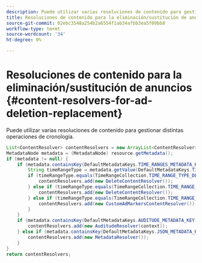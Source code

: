 ```yaml
---
description: Puede utilizar varias resoluciones de contenido para gestionar distintas operaciones de cronología.
title: Resoluciones de contenido para la eliminación/sustitución de anuncios
source-git-commit: 02ebc3548a254b2a6554f1ab34afbb3ea5f09bb8
workflow-type: tm+mt
source-wordcount: '34'
ht-degree: 0%

---
```


# Resoluciones de contenido para la eliminación/sustitución de anuncios {#content-resolvers-for-ad-deletion-replacement}

Puede utilizar varias resoluciones de contenido para gestionar distintas operaciones de cronología.

```java
List<ContentResolver> contentResolvers = new ArrayList<ContentResolver>(); 
MetadataNode metadata = (MetadataNode) resource.getMetadata(); 
if (metadata != null) { 
    if (metadata.containsKey(DefaultMetadataKeys.TIME_RANGES_METADATA_KEY.getValue())) { 
        String timeRangeType = metadata.getValue(DefaultMetadataKeys.TIME_RANGES_METADATA_KEY.getValue()); 
        if (timeRangeType.equals(TimeRangeCollection.TIME_RANGE_TYPE_DELETE)) { 
            contentResolvers.add(new DeleteContentResolver()); 
        } else if (timeRangeType.equals(TimeRangeCollection.TIME_RANGE_TYPE_REPLACE)) { 
            contentResolvers.add(new DeleteContentResolver()); 
        } else if (timeRangeType.equals(TimeRangeCollection.TIME_RANGE_TYPE_MARK)) { 
            contentResolvers.add(new CustomAdMarkersContentResolver()); 
        } 
    } 
    if (metadata.containsKey(DefaultMetadataKeys.AUDITUDE_METADATA_KEY.getValue())) { 
        contentResolvers.add(new AuditudeResolver(context)); 
    } else if (metadata.containsKey(DefaultMetadataKeys.JSON_METADATA_KEY.getValue())) { 
        contentResolvers.add(new MetadataResolver()); 
    } 
} 
return contentResolvers;
```
